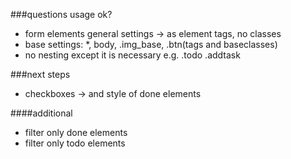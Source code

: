 ###questions
usage ok?
* form elements general settings -> as element tags, no classes
* base settings: *, body, .img_base, .btn(tags and baseclasses)
* no nesting except it is necessary e.g. .todo .addtask

###next steps

* checkboxes -> and style of done elements

####additional
* filter only done elements
* filter only todo elements
